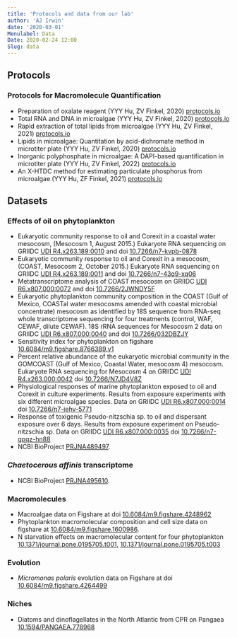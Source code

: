 ```yaml
---
title: 'Protocols and data from our lab'
author: 'AJ Irwin'
date: '2020-03-01'
Menulabel: Data
Date: 2020-02-24 12:00
Slug: data
---
```


## Protocols

### Protocols for Macromolecule Quantification

* Preparation of oxalate reagent (YYY Hu, ZV Finkel, 2020) [protocols.io](https://www.protocols.io/view/preparation-of-oxalate-reagent-brhwm37e)
* Total RNA and DNA in microalgae (YYY Hu, ZV Finkel, 2020) [protocols.io](https://www.protocols.io/view/total-rna-and-dna-in-microalgae-b2e8qbhw)
* Rapid extraction of total lipids from microalgae (YYY Hu, ZV Finkel, 2021) [protocols.io](https://www.protocols.io/view/rapid-extraction-of-total-lipids-from-microalgae-bx2zpqf6)
* Lipids in microalgae: Quantitation by acid-dichromate method in microtiter plate (YYY Hu, ZV Finkel, 2020) [protocols.io](https://www.protocols.io/view/lipids-in-microalgae-quantitation-by-acid-dichroma-bamiic4e)
* Inorganic polyphosphate in microalgae: A DAPI-based quantification in microtiter plate (YYY Hu, ZV Finkel, 2022) [protocols.io](https://www.protocols.io/view/inorganic-polyphosphate-from-microalgae-a-dapi-bas-b3n4qmgw)
* An X-HTDC method for estimating particulate phosphorus from microalgae (YYY Hu, ZF Finkel, 2021) [protocols.io](https://www.protocols.io/view/an-x-htdc-method-for-estimating-particulate-phosph-bwskpecw)
 

## Datasets

### Effects of oil on phytoplankton

- Eukaryotic community response to oil and Corexit in a coastal water mesocosm, (Mesocosm 1, August 2015.) Eukaryote RNA sequencing on GRIIDC [UDI R4.x263.189:0010](https://data.gulfresearchinitiative.org/data/R4.x263.189:0010) and doi [10.7266/n7-kvpb-0878](https://dx.doi.org/10.7266/n7-kvpb-0878)
- Eukaryotic community response to oil and Corexit in a mesocosm, (COAST, Mesocosm 2, October 2015.) Eukaryote RNA sequencing on GRIIDC [UDI R4.x263.189:0011](https://data.gulfresearchinitiative.org/data/R4.x263.189:0011) and doi [10.7266/n7-43q9-xq06](http://dx.doi.org/10.7266/n7-43q9-xq06)
- Metatranscriptome analysis of COAST mesocosm on GRIIDC [UDI R6.x807.000:0072](https://data.gulfresearchinitiative.org/data/R6.x807.000:0072) and doi [10.7266/2JWNDY5F](https://dx.doi.org/10.7266/2JWNDY5F)
- Eukaryotic phytoplankton community composition in the COAST (Gulf of Mexico, COASTal water mesocosms amended with coastal microbial concentrate) mesocosm as identified by 18S sequence from RNA-seq whole transcriptome sequencing for four treatments (control, WAF, CEWAF, dilute CEWAF).  18S rRNA sequences for Mesocosm 2 data on GRIIDC [UDI R6.x807.000:0040](https://data.gulfresearchinitiative.org/data/R6.x807.000:0040) and doi [10.7266/032DBZJY](https://dx.doi.org/10.7266/032DBZJY)
- Sensitivity index for phytoplankton on figshare [10.6084/m9.figshare.8766389.v1](https://doi.org/10.6084/m9.figshare.8766389.v1)
- Percent relative abundance of the eukaryotic microbial community in the GOMCOAST (Gulf of Mexico, Coastal Water, mesocosm 4) mesocosm. Eukaryote RNA sequencing for Mesocosm 4 on GRIIDC [UDI R4.x263.000:0042](https://data.gulfresearchinitiative.org/data/R4.x263.000:0042) doi [10.7266/N7JD4V8Z](https://10.7266/N7JD4V8Z)
- Physiological responses of marine phytoplankton exposed to oil and Corexit in culture experiments.  Results from exposure experiments with six different microalgae species.  Data on GRIIDC [UDI R6.x807.000:0014](https://data.gulfresearchinitiative.org/data/R6.x807.000:0014) doi [10.7266/n7-jehv-5771](https://dx.doi.org/10.7266/n7-jehv-5771)
- Response of toxigenic Pseudo-nitzschia sp. to oil and dispersant exposure over 6 days.  Results from exposure experiment on Pseudo-nitzschia sp. Data on GRIIDC [UDI R6.x807.000:0035](https://data.gulfresearchinitiative.org/data/R6.x807.000:0035) doi [10.7266/n7-qpqz-hn88](https://dx.doi.org/10.7266/n7-qpqz-hn88)
- NCBI BioProject [PRJNA489497](https://www.ncbi.nlm.nih.gov/bioproject/PRJNA489497).


### _Chaetocerous affinis_ transcriptome

- NCBI BioProject [PRJNA495610](https://www.ncbi.nlm.nih.gov/bioproject/PRJNA495610).

### Macromolecules

- Macroalgae data on Figshare at doi [10.6084/m9.figshare.4248962](https://doi.org/10.6084/m9.figshare.4248962)
- Phytoplankton macromolecular composition and cell size data on figshare at [10.6084/m9.figshare.1600986](http://dx.doi.org/10.6084/m9.figshare.1600986).
- N starvation effects on macromolecular content for four phytoplankton [10.1371/journal.pone.0195705.t001](https://doi.org/10.1371/journal.pone.0195705.t001), [10.1371/journal.pone.0195705.t003](https://doi.org/10.1371/journal.pone.0195705.t003)

### Evolution

- _Micromonas polaris_ evolution data on Figshare at doi [10.6084/m9.figshare.4264499](https://dx.doi.org/10.6084/m9.figshare.4264499)

### Niches

- Diatoms and dinoflagellates in the North Atlantic from CPR on Pangaea [10.1594/PANGAEA.778968](http://doi.pangaea.de/10.1594/PANGAEA.778968)

